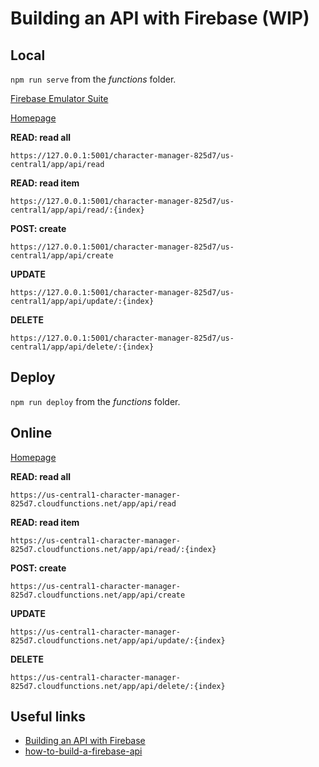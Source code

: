 # Building an API with Firebase (WIP)

## Local

`npm run serve` from the *functions* folder.

[Firebase Emulator Suite](http://127.0.0.1:4000/)

[Homepage](http://127.0.0.1:5001/character-manager-825d7/us-central1/app)

**READ: read all**

`https://127.0.0.1:5001/character-manager-825d7/us-central1/app/api/read`

**READ: read item**

`https://127.0.0.1:5001/character-manager-825d7/us-central1/app/api/read/:{index}`

**POST: create**

`https://127.0.0.1:5001/character-manager-825d7/us-central1/app/api/create`

**UPDATE**

`https://127.0.0.1:5001/character-manager-825d7/us-central1/app/api/update/:{index}`

**DELETE**

`https://127.0.0.1:5001/character-manager-825d7/us-central1/app/api/delete/:{index}`

## Deploy

`npm run deploy` from the *functions* folder.

## Online

[Homepage](https://us-central1-character-manager-825d7.cloudfunctions.net/app)

**READ: read all**

`https://us-central1-character-manager-825d7.cloudfunctions.net/app/api/read`

**READ: read item**

`https://us-central1-character-manager-825d7.cloudfunctions.net/app/api/read/:{index}`

**POST: create**

`https://us-central1-character-manager-825d7.cloudfunctions.net/app/api/create`

**UPDATE**

`https://us-central1-character-manager-825d7.cloudfunctions.net/app/api/update/:{index}`

**DELETE**

`https://us-central1-character-manager-825d7.cloudfunctions.net/app/api/delete/:{index}`


## Useful links

- [Building an API with Firebase](https://medium.com/@andrew_evans/building-an-api-with-firebase-6ec9623eae3)
- [how-to-build-a-firebase-api](https://github.com/andrewevans0102/how-to-build-a-firebase-api)

